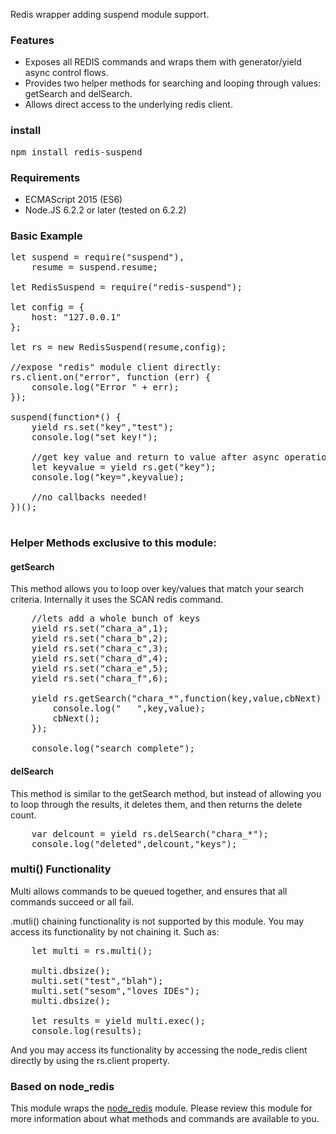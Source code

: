 Redis wrapper adding suspend module support.

### Features

* Exposes all REDIS commands and wraps them with generator/yield async control flows.
* Provides two helper methods for searching and looping through values:  getSearch and delSearch.
* Allows direct access to the underlying redis client.

### install

<pre>
npm install redis-suspend
</pre>


### Requirements

* ECMAScript 2015 (ES6)
* Node.JS 6.2.2 or later (tested on 6.2.2)


### Basic Example

<pre>
let suspend = require("suspend"),
	resume = suspend.resume;

let RedisSuspend = require("redis-suspend");

let config = {
	host: "127.0.0.1"
};

let rs = new RedisSuspend(resume,config);

//expose "redis" module client directly:
rs.client.on("error", function (err) {
	console.log("Error " + err);
});

suspend(function*() {
    yield rs.set("key","test");
    console.log("set key!");

    //get key value and return to value after async operation completes
    let keyvalue = yield rs.get("key");
    console.log("key=",keyvalue);

    //no callbacks needed!
})();

</pre>

### Helper Methods exclusive to this module:

#### getSearch

This method allows you to loop over key/values that match your search criteria.
Internally it uses the SCAN redis command.

<pre>
	//lets add a whole bunch of keys
	yield rs.set("chara_a",1);
	yield rs.set("chara_b",2);
	yield rs.set("chara_c",3);
	yield rs.set("chara_d",4);
	yield rs.set("chara_e",5);
	yield rs.set("chara_f",6);

	yield rs.getSearch("chara_*",function(key,value,cbNext) {
		console.log("   ",key,value);
		cbNext();
	});

	console.log("search complete");
</pre>

#### delSearch

This method is similar to the getSearch method, but instead of allowing you to loop
through the results, it deletes them, and then returns the delete count.

<pre>
	var delcount = yield rs.delSearch("chara_*");
	console.log("deleted",delcount,"keys");
</pre>


### multi() Functionality

Multi allows commands to be queued together, and ensures that all commands succeed or all fail.

.mutli() chaining functionality is not supported by this module.
You may access its functionality by not chaining it. Such as:

<pre>
	let multi = rs.multi();

	multi.dbsize();
	multi.set("test","blah");
	multi.set("sesom","loves IDEs");
	multi.dbsize();

    let results = yield multi.exec();
    console.log(results);
</pre>

And you may access its functionality by accessing the node_redis client directly by
 using the rs.client property.

### Based on node_redis

This module wraps the <a href="https://github.com/NodeRedis/node_redis">node_redis</a> module.
Please review this module for more information about what methods and commands are available to you.
